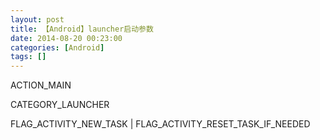 ```yaml
---
layout: post
title: 【Android】launcher启动参数
date: 2014-08-20 00:23:00
categories: [Android]
tags: []
---
```

ACTION_MAIN

CATEGORY_LAUNCHER


FLAG_ACTIVITY_NEW_TASK | FLAG_ACTIVITY_RESET_TASK_IF_NEEDED

